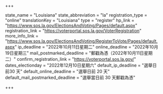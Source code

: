 +++

state_name = "Louisiana"
state_abbreviation = "la"
registration_type = "online"
translationKey = "Louisiana"
type = "register"
hp_link = "https://www.sos.la.gov/ElectionsAndVoting/Pages/default.aspx"
registration_link = "https://voterportal.sos.la.gov/VoterRegistration"
more_info_link = "https://www.sos.la.gov/ElectionsAndVoting/RegisterToVote/Pages/default.aspx"
ip_deadline = "2022年10月11日星期二"
online_deadline = "2022年10月19日星期三"
mail_postmarked_deadline = "郵戳為憑（2022年10月11日星期二）"
confirm_registration_link = "https://voterportal.sos.la.gov/"
dates_electionday = "2022年12月10日星期六"
default_ip_deadline = "選舉日前30 天"
default_online_deadline = "選舉日前 20 天"
default_mail_postmarked_deadline = "選舉當日前 30 天郵戳為憑"

+++